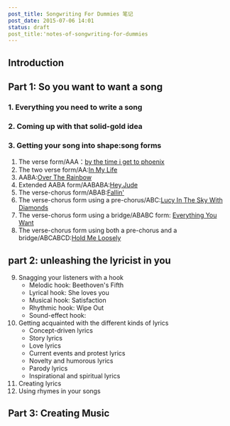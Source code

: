 ```yaml
---
post_title: Songwriting For Dummies 笔记
post_date: 2015-07-06 14:01
status: draft
post_title:'notes-of-songwriting-for-dummies
---
```


## Introduction
## Part 1: So you want to want a song
### 1. Everything you need to write a song
### 2. Coming up with that solid-gold idea
### 3. Getting your song into shape:song forms
1. The verse form/AAA：[by the time i get to phoenix](http://www.metrolyrics.com/by-the-time-i-get-to-phoenix-lyrics-glen-campbell.html)
2. The two verse form/AA:[In My Life](http://www.azlyrics.com/lyrics/beatles/inmylife.html)
3. AABA:[Over The Rainbow](http://www.azlyrics.com/lyrics/joshgroban/overtherainbow.html)
4. Extended AABA form/AABABA:[Hey,Jude](http://www.azlyrics.com/lyrics/beatles/heyjude.html) 
5. The verse-chorus form/ABAB:[Fallin'](http://www.metrolyrics.com/fallin-lyrics-alicia-keys.html)
6. The verse-chorus form using a pre-chorus/ABC:[Lucy In The Sky With Diamonds ](http://www.metrolyrics.com/lucy-in-the-sky-with-diamonds-lyrics-beatles.html)
7. The verse-chorus form using a bridge/ABABC form: [Everything You Want](http://www.metrolyrics.com/everything-you-want-lyrics-vertical-horizon.html)
8. The verse-chorus form using both a pre-chorus and a bridge/ABCABCD:[Hold Me Loosely](http://www.metrolyrics.com/hold-on-loosely-lyrics-38-special.html)
## part 2: unleashing the lyricist in you
9. Snagging your listeners with a hook
    - Melodic hook: Beethoven's Fifth
    - Lyrical hook: She loves you
    - Musical hook: Satisfaction
    - Rhythmic hook: Wipe Out
    - Sound-effect hook: 
10. Getting acquainted with the different kinds of lyrics
    - Concept-driven lyrics
    - Story lyrics
    - Love lyrics
    - Current events and protest lyrics
    - Novelty and humorous lyrics
    - Parody lyrics
    - Inspirational and spiritual lyrics 
11. Creating lyrics
12. Using rhymes in your songs
## Part 3: Creating Music